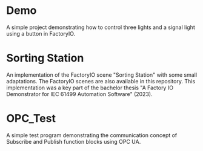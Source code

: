 # Demo
A simple project demonstrating how to control three lights and a signal light using a button in FactoryIO.

# Sorting Station
An implementation of the FactoryIO scene "Sorting Station" with some small adaptations. The FactoryIO scenes are also available in this repository. This implementation was a key part of the bachelor thesis "A Factory IO Demonstrator for IEC 61499 Automation Software" (2023).

# OPC_Test
A simple test program demonstrating the communication concept of Subscribe and Publish function blocks using OPC UA.
